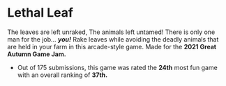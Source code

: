 # Lethal Leaf

The leaves are left unraked, The animals left untamed! There is only one man for the job... **_you!_** Rake leaves while avoiding the deadly animals that are held in your farm in this arcade-style game. 
Made for the **2021 Great Autumn Game Jam.**
 - Out of 175 submissions, this game was rated the **24th** most fun game with an overall ranking of **37th.**
